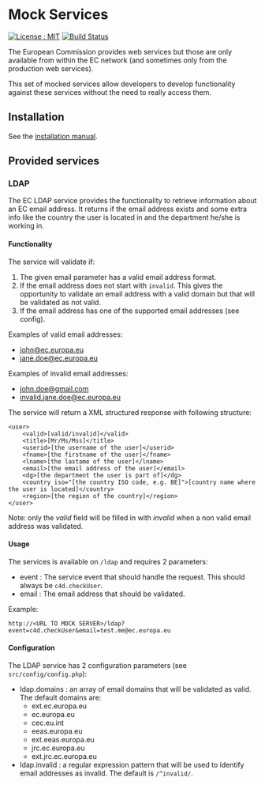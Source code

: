 
# Mock Services

[![License : MIT](https://img.shields.io/badge/license-MIT-blue.svg?style=flat-square)](http://opensource.org/licenses/MIT)
[![Build Status](https://img.shields.io/travis/capacity4dev/mock_services/develop.svg?style=flat-square)](https://travis-ci.org/capacity4dev/mock_services)

The European Commission provides web services but those are only available from 
within the EC network (and sometimes only from the production web services).
 
This set of mocked services allow developers to develop functionality against 
these services without the need to really access them.


## Installation

See the [installation manual](INSTALL.md).


## Provided services

### LDAP

The EC LDAP service provides the functionality to retrieve information about an
EC email address. It returns if the email address exists and some extra info
like the country the user is located in and the department he/she is working in.

#### Functionality

The service will validate if:

1. The given email parameter has a valid email address format.
2. If the email address does not start with `invalid`. This gives the 
   opportunity to validate an email address with a valid domain but that will
   be validated as not valid.
3. If the email address has one of the supported email addresses (see config).

Examples of valid email addresses:

* john@ec.europa.eu
* jane.doe@ec.europa.eu

Examples of invalid email addresses:

* john.doe@gmail.com
* invalid.jane.doe@ec.europa.eu

The service will return a XML structured response with following structure:

```
<user>
    <valid>[valid/invalid]</valid>
    <title>[Mr/Ms/Mss]</title>
    <userid>[the username of the user]</userid>
    <fname>[the firstname of the user]</fname>
    <lname>[the lastame of the user]</lname>
    <email>[the email address of the user]</email>
    <dg>[the department the user is part of]</dg>
    <country iso="[the country ISO code, e.g. BE]">[country name where the user is located]</country>
    <region>[the region of the country]</region>
</user>
```

Note: only the *valid* field will be filled in with *invalid* when a non valid
email address was validated.

#### Usage

The services is available on `/ldap` and requires 2 parameters:

* event : The service event that should handle the request. This should always 
  be `c4d.checkUser`.
* email : The email address that should be validated.

Example:

```
http://<URL TO MOCK SERVER>/ldap?event=c4d.checkUser&email=test.me@ec.europa.eu
```



#### Configuration

The LDAP service has 2 configuration parameters (see `src/config/config.php`):

* ldap.domains : an array of email domains that will be validated as valid.
  The default domains are:
  * ext.ec.europa.eu
  * ec.europa.eu
  * cec.eu.int
  * eeas.europa.eu
  * ext.eeas.europa.eu
  * jrc.ec.europa.eu
  * ext.jrc.ec.europa.eu
* ldap.invalid : a regular expression pattern that will be used to identify 
  email addresses as invalid. The default is `/^invalid/`.
